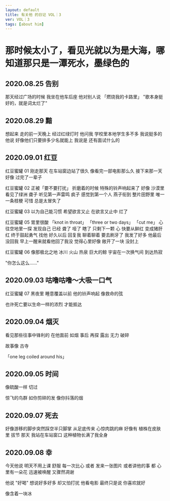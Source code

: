 ```yaml
---
layout: default
title: 有关他 的日记 VOL｜3
ver: VOL｜3
tags: [about him]
---
```

# 那时候太小了，看见光就以为是大海，哪知道那只是一潭死水，墨绿色的

## 2020.08.25 告别
那天经过广场的时候 我坐在他车后座 他对别人说 「燃烧我的卡路里」
"歌本身挺好的，就是词太烂了"
## 2020.08.29 黯
想起来 走的前一天晚上 经过红绿灯时 他问我 学校里本地学生多不多 我说挺多的 他说 好像他们只要排多少名就能上 我说是 还有面试什么的
## 2020.09.01 红豆
红豆蜜罐 01
刚走那天 在车站窗边站了很久 像看完一部电影那么久
接下来那一天 好像 过完了一辈子

红豆蜜罐 02
正被「要不要打扰」 折磨着的时候 特殊的铃声响起来了
好像 沙漠里 看见了绿洲
聋子 听见第一声雷鸣
疯子 感觉到第一个人
燕子衔到 整片田野里 唯一一条枝梗
可惜 总是太冒失了

红豆蜜罐 03
以为自己能习惯
希望欲言又止 
在欲言又止中 烂了

红豆蜜罐 05
胃里很酸
「knot in throat」
「three or two days」
「cut me」
心往空地里一探
发现自己
已经
聋了
哑了
瞎了
只剩下一颗
心
快要从鲜红
变成猪肝红
终于鼓起勇气
找他
好久以后
回复我
聊着聊着
要去刷牙了
我发了好多
他最后没回我
早上一醒来就看他回了我没
觉得心里好像
敞开了一块
没封上

 红豆蜜罐 06
像那极北之地
冰川 火山 热泉
巨大的鲸
宇宙在一次换气间
到达热寂

"你怎么这么……"

## 2020.09.03 咕噜咕噜～大吸一口气
红豆蜜罐 07
黑夜里 睡意覆盖以前
他的铃声响起
像救命的弦

也许死亡要以生命一样的浓烈 才能抵达

## 2020.09.04 烟灭
看见那些往事中锋利的
在他面前 如烟
事后 再探
露出
无力 破碎

故事像 古寺

「one leg coiled around his」

## 2020.09.05 时间
像硫酸一样 切过

惊飞的鸟群
如你剪碎的发
像你抖落的烟

## 2020.09.07 死去
好像游移的脚步突然踩空半只脚掌
从足底传来 心惊肉跳的麻
好像有 植株在皮肤里 拔节
那天 我站在车站窗口
这种植物长满了我全身

## 2020.09.08 幸
今天他说 明天不用上课 舒服
每一次比心 
或者 发来一张图片
或者讲他的事
都
心里有一朵花
迅速被唤醒
又骤然凋谢

他说 "好喝"
想说好多好多
却又怕打扰 他看电影
最终只是说
你喜欢就好

像含着一块冰
<!-- <h4 class=edge>{{ page.date | date_to_string }}</h4> -->
